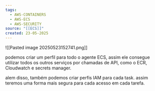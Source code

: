```yaml
---
tags:
  - AWS-CONTAINERS
  - AWS-ECS
  - AWS-SECURITY
source: "[[ECS]]"
created: 23-05-2025
---
```

![[Pasted image 20250523152741.png]]


podemos criar  um perfil para todo o agente ECS, assim ele consegue utilizar todos os outros serviços por chamadas de API, como o ECR, Cloudwatch e secrets manager.

alem disso, também podemos criar perfis IAM para cada task. assim teremos uma forma mais segura para cada acesso em cada tarefa.